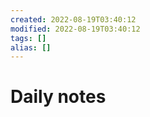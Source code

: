 ```yaml
---
created: 2022-08-19T03:40:12
modified: 2022-08-19T03:40:12
tags: []
alias: []
---
```


# Daily notes
